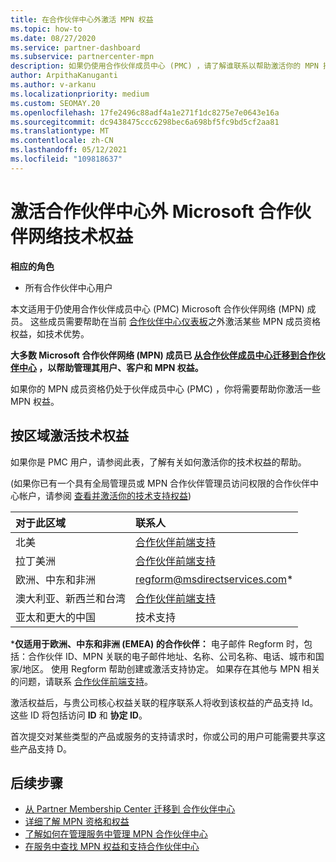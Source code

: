 ```yaml
---
title: 在合作伙伴中心外激活 MPN 权益
ms.topic: how-to
ms.date: 08/27/2020
ms.service: partner-dashboard
ms.subservice: partnercenter-mpn
description: 如果仍使用合作伙伴成员中心 (PMC) ，请了解谁联系以帮助激活你的 MPN 技术支持权益，并为你提供权益支持 Id。
author: ArpithaKanuganti
ms.author: v-arkanu
ms.localizationpriority: medium
ms.custom: SEOMAY.20
ms.openlocfilehash: 17fe2496c88adf4a1e271f1dc8275e7e0643e16a
ms.sourcegitcommit: dc9438475ccc6298bec6a698bf5fc9bd5cf2aa81
ms.translationtype: MT
ms.contentlocale: zh-CN
ms.lasthandoff: 05/12/2021
ms.locfileid: "109818637"
---
```

# <a name="activate-microsoft-partner-network-technical-benefits-outside-of-partner-center"></a>激活合作伙伴中心外 Microsoft 合作伙伴网络技术权益


**相应的角色**

- 所有合作伙伴中心用户

本文适用于仍使用合作伙伴成员中心 (PMC) Microsoft 合作伙伴网络 (MPN) 成员。 这些成员需要帮助在当前 [合作伙伴中心仪表板](https://partner.microsoft.com/dashboard)之外激活某些 MPN 成员资格权益，如技术优势。

**大多数 Microsoft 合作伙伴网络 (MPN) 成员已 [从合作伙伴成员中心迁移到合作伙伴中心](prepare-pmc-pc-migration.md) ，以帮助管理其用户、客户和 MPN 权益。**

如果你的 MPN 成员资格仍处于伙伴成员中心 (PMC) ，你将需要帮助你激活一些 MPN 权益。

## <a name="activate-technical-benefits-by-region"></a>按区域激活技术权益

如果你是 PMC 用户，请参阅此表，了解有关如何激活你的技术权益的帮助。

 (如果你已有一个具有全局管理员或 MPN 合作伙伴管理员访问权限的合作伙伴中心帐户，请参阅 [查看并激活你的技术支持权益](mpn-benefits-technical-support.md#view-and-activate-your-technical-support-benefits)) 

|对于此区域  | 联系人 |
|:--------|:------------|
|北美  | [合作伙伴前端支持](https://partner.microsoft.com/support?issueid=300-0042)  |
|拉丁美洲  | [合作伙伴前端支持](https://partner.microsoft.com/support?issueid=300-0042)  |
|欧洲、中东和非洲  | [regform@msdirectservices.com](mailto:regform@msdirectservices.com)*  |
|澳大利亚、新西兰和台湾  | [合作伙伴前端支持](https://partner.microsoft.com/support?issueid=300-0042)  |
|亚太和更大的中国  | 技术支持  |

\***仅适用于欧洲、中东和非洲 (EMEA) 的合作伙伴：** 电子邮件 Regform 时，包括：合作伙伴 ID、MPN 关联的电子邮件地址、名称、公司名称、电话、城市和国家/地区。 使用 Regform 帮助创建或激活支持协定。 如果存在其他与 MPN 相关的问题，请联系 [合作伙伴前端支持](https://partner.microsoft.com/support?issueid=300-0042)。

激活权益后，与贵公司核心权益关联的程序联系人将收到该权益的产品支持 Id。 这些 ID 将包括访问 **ID** 和 **协定 ID**。 

首次提交对某些类型的产品或服务的支持请求时，你或公司的用户可能需要共享这些产品支持 D。

## <a name="next-steps"></a>后续步骤

- [从 Partner Membership Center 迁移到 合作伙伴中心](prepare-pmc-pc-migration.md)
- [详细了解 MPN 资格和权益](learn-about-competencies.md)
- [了解如何在管理服务中管理 MPN 合作伙伴中心](manage-your-partner-network-benefits.md)
- [在服务中查找 MPN 权益和支持合作伙伴中心](mpn-find-benefits.md)
